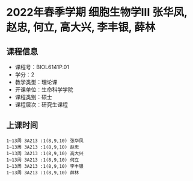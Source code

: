 # 2022年春季学期 细胞生物学III 张华凤, 赵忠, 何立, 高大兴, 李丰银, 薛林






## 课程信息

- 课程号：BIOL6141P.01
- 学分：2
- 教学类型：理论课
- 开课单位：生命科学学院
- 课程类别：硕士
- 课程层次：研究生课程

## 上课时间

```
1~13周 3A213 :1(8,9,10) 张华凤
1~13周 3A213 :1(8,9,10) 赵忠
1~13周 3A213 :1(8,9,10) 高大兴
1~13周 3A213 :1(8,9,10) 何立
1~13周 3A213 :1(8,9,10) 李丰银
1~13周 3A213 :1(8,9,10) 薛林
```

